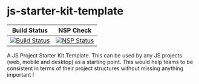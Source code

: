 # js-starter-kit-template

Build Status            |  NSP Check
:-------------------------:|:-------------------------:
[![Build Status](https://travis-ci.org/Praneesh/js-starter-kit-template.png?branch=master)](https://travis-ci.org/Praneesh/js-starter-kit-template)  |  [![NSP Status](https://nodesecurity.io/orgs/praneesh/projects/dd2ea8dc-64f4-426f-bd28-8117f1e2a239/badge)](https://nodesecurity.io/orgs/praneesh/projects/dd2ea8dc-64f4-426f-bd28-8117f1e2a239)

A JS Project Starter Kit Template.  This can be used by any JS projects (web, mobile and desktop) as a starting point. This would help teams to be consistent in terms of their project structures without missing anything important !
